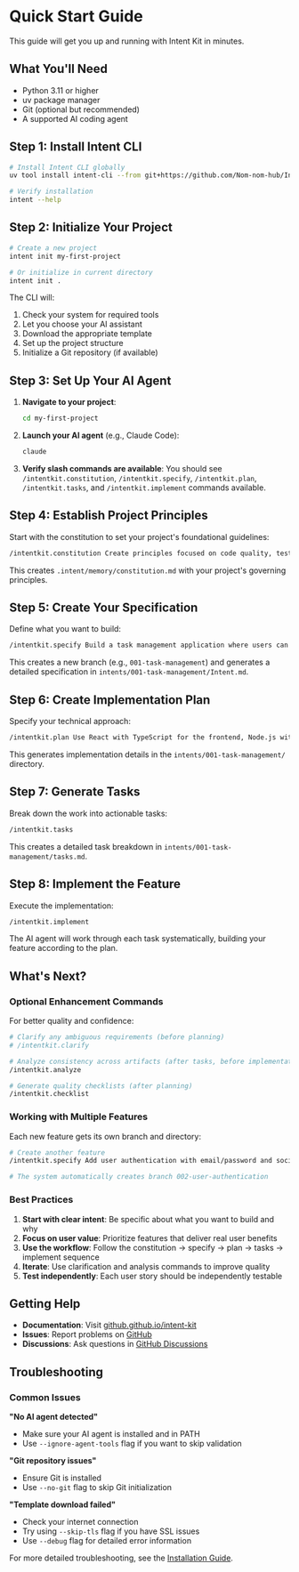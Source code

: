 # Quick Start Guide

This guide will get you up and running with Intent Kit in minutes.

## What You'll Need

- Python 3.11 or higher
- uv package manager
- Git (optional but recommended)
- A supported AI coding agent

## Step 1: Install Intent CLI

```bash
# Install Intent CLI globally
uv tool install intent-cli --from git+https://github.com/Nom-nom-hub/Intended.git

# Verify installation
intent --help
```

## Step 2: Initialize Your Project

```bash
# Create a new project
intent init my-first-project

# Or initialize in current directory
intent init .
```

The CLI will:
1. Check your system for required tools
2. Let you choose your AI assistant
3. Download the appropriate template
4. Set up the project structure
5. Initialize a Git repository (if available)

## Step 3: Set Up Your AI Agent

1. **Navigate to your project**:
   ```bash
   cd my-first-project
   ```

2. **Launch your AI agent** (e.g., Claude Code):
   ```bash
   claude
   ```

3. **Verify slash commands are available**:
   You should see `/intentkit.constitution`, `/intentkit.specify`, `/intentkit.plan`, `/intentkit.tasks`, and `/intentkit.implement` commands available.

## Step 4: Establish Project Principles

Start with the constitution to set your project's foundational guidelines:

```bash
/intentkit.constitution Create principles focused on code quality, testing standards, user experience consistency, and performance requirements. Include governance for how these principles should guide technical decisions and implementation choices.
```

This creates `.intent/memory/constitution.md` with your project's governing principles.

## Step 5: Create Your Specification

Define what you want to build:

```bash
/intentkit.specify Build a task management application where users can create projects, add team members, assign tasks, and track progress in a Kanban-style interface. Users should be able to drag and drop tasks between columns like "To Do," "In Progress," and "Done."
```

This creates a new branch (e.g., `001-task-management`) and generates a detailed specification in `intents/001-task-management/Intent.md`.

## Step 6: Create Implementation Plan

Specify your technical approach:

```bash
/intentkit.plan Use React with TypeScript for the frontend, Node.js with Express for the backend, and PostgreSQL for data storage. Implement drag-and-drop functionality with react-beautiful-dnd. Include user authentication and real-time updates.
```

This generates implementation details in the `intents/001-task-management/` directory.

## Step 7: Generate Tasks

Break down the work into actionable tasks:

```bash
/intentkit.tasks
```

This creates a detailed task breakdown in `intents/001-task-management/tasks.md`.

## Step 8: Implement the Feature

Execute the implementation:

```bash
/intentkit.implement
```

The AI agent will work through each task systematically, building your feature according to the plan.

## What's Next?

### Optional Enhancement Commands

For better quality and confidence:

```bash
# Clarify any ambiguous requirements (before planning)
# /intentkit.clarify

# Analyze consistency across artifacts (after tasks, before implementation)
/intentkit.analyze

# Generate quality checklists (after planning)
/intentkit.checklist
```

### Working with Multiple Features

Each new feature gets its own branch and directory:

```bash
# Create another feature
/intentkit.specify Add user authentication with email/password and social login options

# The system automatically creates branch 002-user-authentication
```

### Best Practices

1. **Start with clear intent**: Be specific about what you want to build and why
2. **Focus on user value**: Prioritize features that deliver real user benefits
3. **Use the workflow**: Follow the constitution → specify → plan → tasks → implement sequence
4. **Iterate**: Use clarification and analysis commands to improve quality
5. **Test independently**: Each user story should be independently testable

## Getting Help

- **Documentation**: Visit [github.github.io/intent-kit](https://github.github.io/intent-kit)
- **Issues**: Report problems on [GitHub](https://github.com/github/intent-kit/issues)
- **Discussions**: Ask questions in [GitHub Discussions](https://github.com/github/intent-kit/discussions)

## Troubleshooting

### Common Issues

**"No AI agent detected"**
- Make sure your AI agent is installed and in PATH
- Use `--ignore-agent-tools` flag if you want to skip validation

**"Git repository issues"**
- Ensure Git is installed
- Use `--no-git` flag to skip Git initialization

**"Template download failed"**
- Check your internet connection
- Try using `--skip-tls` flag if you have SSL issues
- Use `--debug` flag for detailed error information

For more detailed troubleshooting, see the [Installation Guide](installation.md).